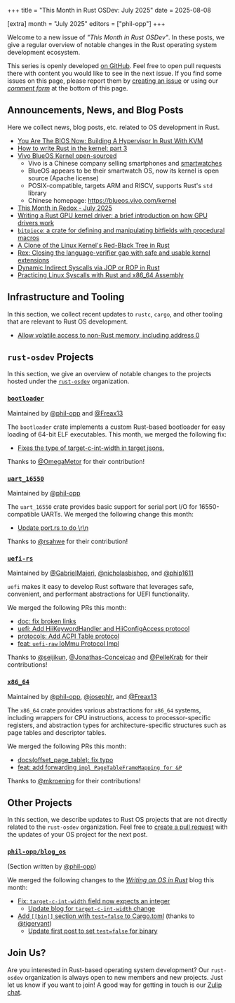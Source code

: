 +++
title = "This Month in Rust OSDev: July 2025"
date = 2025-08-08

[extra]
month = "July 2025"
editors = ["phil-opp"]
+++

Welcome to a new issue of _"This Month in Rust OSDev"_. In these posts, we give a regular overview of notable changes in the Rust operating system development ecosystem.

<!-- more -->

This series is openly developed [on GitHub](https://github.com/rust-osdev/homepage/). Feel free to open pull requests there with content you would like to see in the next issue. If you find some issues on this page, please report them by [creating an issue](https://github.com/rust-osdev/homepage/issues/new) or using our <a href="#comment-form">_comment form_</a> at the bottom of this page.

<!--
    This is a draft for the upcoming "This Month in Rust OSDev (July 2025)" post.
    Feel free to create pull requests against the `next` branch to add your
    content here.
    Please take a look at the past posts on https://rust-osdev.com/ to see the
    general structure of these posts.
-->

## Announcements, News, and Blog Posts

Here we collect news, blog posts, etc. related to OS development in Rust.

<!--
Please follow this template:

- [Title](https://example.com)
  - (optional) Some additional context
-->

- [You Are The BIOS Now: Building A Hypervisor In Rust With KVM](https://yeet.cx/blog/you-are-the-bios-now)
- [How to write Rust in the kernel: part 3](https://lwn.net/Articles/1026694/)
- [Vivo BlueOS Kernel open-sourced](https://github.com/vivoblueos/kernel)
  - Vivo is a Chinese company selling smartphones and [smartwatches](https://www.vivo.com/en/products/watch3)
  - BlueOS appears to be their smartwatch OS, now its kernel is open source (Apache license)
  - POSIX-compatible, targets ARM and RISCV, supports Rust's `std` library
  - Chinese homepage: https://blueos.vivo.com/kernel
- [This Month in Redox - July 2025](https://www.redox-os.org/news/this-month-250731/)
- [Writing a Rust GPU kernel driver: a brief introduction on how GPU drivers work](https://www.collabora.com/news-and-blog/blog/2025/08/06/writing-a-rust-gpu-kernel-driver-a-brief-introduction-on-how-gpu-drivers-work/)
- [`bitpiece`: a crate for defining and manipulating bitfields with procedural macros](https://github.com/roeeshoshani/bitpiece)
- [A Clone of the Linux Kernel's Red-Black Tree in Rust](https://www.reddit.com/r/rust/comments/1lyad9b/rougenoir_a_clone_of_the_linux_kernels_redblack/)
- [Rex: Closing the language-verifier gap with safe and usable kernel extensions](https://www.usenix.org/conference/atc25/presentation/jia)
- [Dynamic Indirect Syscalls via JOP or ROP in Rust](https://kirchware.com/Dynamic-Indirect-Syscalls-via-JOP-or-ROP-in-Rust)
- [Practicing Linux Syscalls with Rust and x86_64 Assembly](https://www.reddit.com/r/rust/comments/1lyxyoa/practicing_linux_syscalls_with_rust_and_x86_64/)

## Infrastructure and Tooling

In this section, we collect recent updates to `rustc`, `cargo`, and other tooling that are relevant to Rust OS development.

<!--
    Please use the following template:

- [Title](https://example.com)
  - (optional) Some additional context
-->

- [Allow volatile access to non-Rust memory, including address 0](https://github.com/rust-lang/rust/pull/141260)


## `rust-osdev` Projects

In this section, we give an overview of notable changes to the projects hosted under the [`rust-osdev`](https://github.com/rust-osdev/about) organization.

<!--
    Please use the following template:

    ### [`repo_name`](https://github.com/rust-osdev/repo_name)
    <span class="maintainers">Maintained by [@maintainer_1](https://github.com/maintainer_1)</span>

    The `repo_name` crate ...<<short introduction>>...

    We merged the following changes this month:
    <<changelog, either in list or text form>>
-->

### [`bootloader`](https://github.com/rust-osdev/bootloader)
<span class="maintainers">Maintained by [@phil-opp](https://github.com/phil-opp) and [@Freax13](https://github.com/orgs/rust-osdev/people/Freax13)</span>

The `bootloader` crate implements a custom Rust-based bootloader for easy loading of 64-bit ELF executables. This month, we merged the following fix:

- [Fixes the type of target-c-int-width in target jsons.](https://github.com/rust-osdev/bootloader/pull/509)

Thanks to [@OmegaMetor](https://github.com/OmegaMetor) for their contribution!


### [`uart_16550`](https://github.com/rust-osdev/uart_16550)
<span class="maintainers">Maintained by [@phil-opp](https://github.com/phil-opp)</span>

The `uart_16550` crate provides basic support for serial port I/O for 16550-compatible UARTs. We merged the following change this month:

- [Update port.rs to do \r\n](https://github.com/rust-osdev/uart_16550/pull/40)

Thanks to [@rsahwe](https://github.com/rsahwe) for their contribution!


### [`uefi-rs`](https://github.com/rust-osdev/uefi-rs)
<span class="maintainers">Maintained by [@GabrielMajeri](https://github.com/GabrielMajeri), [@nicholasbishop](https://github.com/nicholasbishop), and [@phip1611](https://github.com/phip1611)</span>

`uefi` makes it easy to develop Rust software that leverages safe, convenient,
and performant abstractions for UEFI functionality.

We merged the following PRs this month:

- [doc: fix broken links](https://github.com/rust-osdev/uefi-rs/pull/1716)
- [uefi: Add HiiKeywordHandler and HiiConfigAccess protocol](https://github.com/rust-osdev/uefi-rs/pull/1684)
- [protocols: Add ACPI Table protocol](https://github.com/rust-osdev/uefi-rs/pull/1731)
- [feat: `uefi-raw` IoMmu Protocol Impl](https://github.com/rust-osdev/uefi-rs/pull/1732)

Thanks to [@seijikun](https://github.com/seijikun), [@Jonathas-Conceicao](https://github.com/Jonathas-Conceicao) and [@PelleKrab](https://github.com/PelleKrab) for their contributions!

<!-- - [chore(deps): update crate-ci/typos action to v1.34.0](https://github.com/rust-osdev/uefi-rs/pull/1717)
- [chore(deps): lock file maintenance](https://github.com/rust-osdev/uefi-rs/pull/1718)
- [chore(deps): lock file maintenance](https://github.com/rust-osdev/uefi-rs/pull/1729)
- [chore(deps): lock file maintenance](https://github.com/rust-osdev/uefi-rs/pull/1730) -->

### [`x86_64`](https://github.com/rust-osdev/x86_64)
<span class="maintainers">Maintained by [@phil-opp](https://github.com/phil-opp), [@josephlr](https://github.com/orgs/rust-osdev/people/josephlr), and [@Freax13](https://github.com/orgs/rust-osdev/people/Freax13)</span>

The `x86_64` crate provides various abstractions for `x86_64` systems, including wrappers for CPU instructions, access to processor-specific registers, and abstraction types for architecture-specific structures such as page tables and descriptor tables.

We merged the following PRs this month:

- [docs(offset_page_table): fix typo](https://github.com/rust-osdev/x86_64/pull/555)
- [feat: add forwarding `impl PageTableFrameMapping for &P`](https://github.com/rust-osdev/x86_64/pull/556)

Thanks to [@mkroening](https://github.com/mkroening) for their contributions!



## Other Projects

In this section, we describe updates to Rust OS projects that are not directly related to the `rust-osdev` organization. Feel free to [create a pull request](https://github.com/rust-osdev/homepage/pulls) with the updates of your OS project for the next post.

<!--
    Please use the following template:

    ### [`owner_name/repo_name`](https://github.com/rust-osdev/owner_name/repo_name)
    <span class="maintainers">(Section written by [@your_github_name](https://github.com/your_github_name))</span>

    ...<<your project updates>>...
-->


<!-- <span class="gray">No projects updates were submitted this month.</span> -->

### [`phil-opp/blog_os`](https://github.com/phil-opp/blog_os)
<span class="maintainers">(Section written by [@phil-opp](https://github.com/phil-opp))</span>

We merged the following changes to the [_Writing an OS in Rust_](https://os.phil-opp.com/) blog this month:

- [Fix: `target-c-int-width` field now expects an integer](https://github.com/phil-opp/blog_os/pull/1425)
  - [Update blog for `target-c-int-width` change](https://github.com/phil-opp/blog_os/pull/1426)
- [Add `[[bin]]` section with `test=false` to Cargo.toml](https://github.com/phil-opp/blog_os/pull/1412) (thanks to [@tigeryant](https://github.com/tigeryant))
  - [Update first post to set `test=false` for binary](https://github.com/phil-opp/blog_os/pull/1427)

## Join Us?

Are you interested in Rust-based operating system development? Our `rust-osdev` organization is always open to new members and new projects. Just let us know if you want to join! A good way for getting in touch is our [Zulip chat](https://rust-osdev.zulipchat.com).
